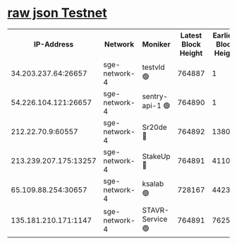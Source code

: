 
[raw json Testnet](https://rpc-check.sget.stavr.tech/sget/rpc-sget-result.json)
=


<table><tr><th>IP-Address</th><th>Network</th><th>Moniker</th><th>Latest Block Height</th><th>Earliest Block Height</th><th>Catching Up</th><th>Tx Index</th><th>Voting Power</th><th>Scan Time</th></tr><tr><td>34.203.237.64:26657</td><td>sge-network-4</td><td>testvld 🟢</td><td>764887</td><td>1</td><td>False</td><td>on</td><td>0</td><td>2023-12-22T22:07:13.368783566UTC</td></tr><tr><td>54.226.104.121:26657</td><td>sge-network-4</td><td>sentry-api-1 🟢</td><td>764890</td><td>1</td><td>False</td><td>on</td><td>0</td><td>2023-12-22T22:07:28.433083848UTC</td></tr><tr><td>212.22.70.9:60557</td><td>sge-network-4</td><td>Sr20de 🔴</td><td>764892</td><td>138001</td><td>False</td><td>on</td><td>99</td><td>2023-12-22T22:07:42.236645570UTC</td></tr><tr><td>213.239.207.175:13257</td><td>sge-network-4</td><td>StakeUp 🔴</td><td>764891</td><td>411001</td><td>False</td><td>off</td><td>100</td><td>2023-12-22T22:07:36.861747930UTC</td></tr><tr><td>65.109.88.254:30657</td><td>sge-network-4</td><td>ksalab 🟢</td><td>728167</td><td>442343</td><td>False</td><td>off</td><td>0</td><td>2023-12-22T22:07:41.670538989UTC</td></tr><tr><td>135.181.210.171:1147</td><td>sge-network-4</td><td>STAVR-Service 🟢</td><td>764891</td><td>762501</td><td>False</td><td>on</td><td>0</td><td>2023-12-22T22:07:37.196172542UTC</td></tr></table>
